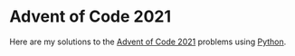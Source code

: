 # Advent of Code 2021

Here are my solutions to the [Advent of Code 2021](https://adventofcode.com/) problems using [Python](https://www.python.org/).

